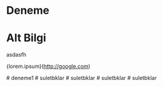 # Deneme

# Alt Bilgi
asdasfh

{lorem.ipsum}(http://google.com)

#   d e n e m e 1  
 #   s u l e t b k l a r  
 #   s u l e t b k l a r  
 #   s u l e t b k l a r  
 #   s u l e t b k l a r  
 